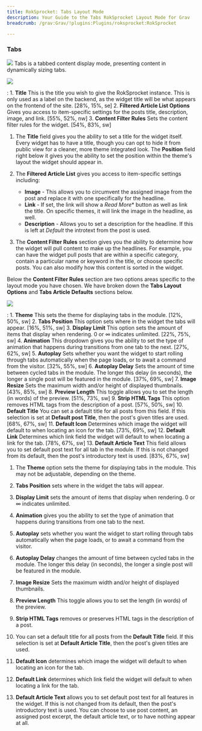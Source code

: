 ```yaml
---
title: RokSprocket: Tabs Layout Mode
description: Your Guide to the Tabs RokSprocket Layout Mode for Grav
breadcrumb: /grav:Grav/!plugins:Plugins/roksprocket:RokSprocket

---
```


### Tabs

![][tabs]
Tabs is a tabbed content display mode, presenting content in dynamically sizing tabs.

![][tabs1]

:   1. **Title** This is the title you wish to give the RokSprocket instance. This is only used as a label on the backend, as the widget title will be what appears on the frontend of the site. [28%, 15%, se]
    2. **Filtered Article List Options** Gives you access to item-specific settings for the posts title, description, image, and link. [55%, 52%, nw]
    3. **Content Filter Rules** Sets the content filter rules for the widget. [54%, 83%, sw]

1. The **Title** field gives you the ability to set a title for the widget itself. Every widget has to have a title, though you can opt to hide it from public view for a cleaner, more theme integrated look. The **Position** field right below it gives you the ability to set the position within the theme's layout the widget should appear in.

2. The **Filtered Article List** gives you access to item-specific settings including:
    * **Image** - This allows you to circumvent the assigned image from the post and replace it with one specifically for the headline. 
    * **Link** - If set, the link will show a *Read More** button as well as link the title. On specific themes, it will link the image in the headline, as well.
    * **Description** - Allows you to set a description for the headline. If this is left at *Default* the introtext from the post is used. 

3. The **Content Filter Rules** section gives you the ability to determine how the widget will pull content to make up the headlines. For example, you can have the widget pull posts that are within a specific category, contain a particular name or keyword in the title, or choose specific posts. You can also modify how this content is sorted in the widget.

Below the **Content Filter Rules** section are two options areas specific to the layout mode you have chosen. We have broken down the **Tabs Layout Options** and **Tabs Article Defaults** sections below.

![][tabs_2]

:   1. **Theme** This sets the theme for displaying tabs in the module. [12%, 50%, sw]
    2. **Tabs Position** This option sets where in the widget the tabs will appear. [16%, 51%, sw]
    3. **Display Limit** This option sets the amount of items that display when rendering. 0 or ∞ indicates unlimited. [22%, 75%, sw]
    4. **Animation**  This dropdown gives you the ability to set the type of animation that happens during transitions from one tab to the next. [27%, 62%, sw]
    5. **Autoplay** Sets whether you want the widget to start rolling through tabs automatically when the page loads, or to await a command from the visitor. [32%, 55%, sw]
    6. **Autoplay Delay** Sets the amount of time between cycled tabs in the module. The longer this delay (in seconds), the longer a single post will be featured in the module. [37%, 69%, sw]
    7. **Image Resize** Sets the maximum width and/or height of displayed thumbnails. [43%, 85%, sw]
    8. **Preview Length** This toggle allows you to set the length (in words) of the preview. [51%, 73%, sw]
    9.  **Strip HTML Tags** This option removes HTML tags from the description of a post. [57%, 50%, sw]
    10. **Default Title** You can set a default title for all posts from this field. If this selection is set at **Default post Title**, then the post's given titles are used.  [68%, 67%, sw]
    11. **Default Icon** Determines which image the widget will default to when locating an icon for the tab. [73%, 69%, sw]
    12. **Default Link** Determines which link field the widget will default to when locating a link for the tab. [78%, 67%, sw]
    13. **Default Article Text** This field allows you to set default post text for all tab in the module. If this is not changed from its default, then the post's introductory text is used. [83%, 67%, sw]

1. The **Theme** option sets the theme for displaying tabs in the module. This may not be adjustable, depending on the theme.

2. **Tabs Position** sets where in the widget the tabs will appear. 

3. **Display Limit** sets the amount of items that display when rendering. 0 or ∞ indicates unlimited.

4. **Animation** gives you the ability to set the type of animation that happens during transitions from one tab to the next. 

5. **Autoplay** sets whether you want the widget to start rolling through tabs automatically when the page loads, or to await a command from the visitor.

6. **Autoplay Delay** changes the amount of time between cycled tabs in the module. The longer this delay (in seconds), the longer a single post will be featured in the module.

7. **Image Resize** Sets the maximum width and/or height of displayed thumbnails.

8. **Preview Length** This toggle allows you to set the length (in words) of the preview.

9. **Strip HTML Tags** removes or preserves HTML tags in the description of a post.

10. You can set a default title for all posts from the **Default Title** field. If this selection is set at **Default Article Title**, then the post's given titles are used.

11. **Default Icon** determines which image the widget will default to when locating an icon for the tab.

12. **Default Link** determines which link field the widget will default to when locating a link for the tab.

13. **Default Article Text** allows you to set default post text for all features in the widget. If this is not changed from its default, then the post's introductory text is used. You can choose to use post content, an assigned post excerpt, the default article text, or to have nothing appear at all.

[tabs]: assets/tabs.png
[tabs_link]: tabs_mode.md
[tabs1]: assets/tabs_1.jpg
[tabs_2]: assets/tabs_2.png
